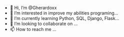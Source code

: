- 👋 Hi, I’m @Gherardoxx
- 👀 I’m interested in improve my abilities programing...
- 🌱 I’m currently learning Python, SQL, Django, Flask...
- 💞️ I’m looking to collaborate on ...
- 📫 How to reach me ...

<!---
Gherardoxx/Gherardoxx is a ✨ special ✨ repository because its `README.md` (this file) appears on your GitHub profile.
You can click the Preview link to take a look at your changes.
--->
